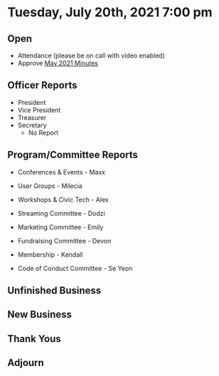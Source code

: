 # Tuesday, July 20th, 2021 7:00 pm

## Open

- Attendance (please be on call with video enabled)
- Approve [May 2021 Minutes](https://github.com/techlahoma/board_meetings/blob/master/2021/05_May_minutes.md)

## Officer Reports

- President
- Vice President
- Treasurer 
- Secretary 
	- No Report

## Program/Committee Reports

- Conferences & Events - Maxx
- User Groups - Milecia
- Workshops & Civic Tech - Alex
- Streaming Committee - Dodzi 
- Marketing Committee - Emily

- Fundraising Committee - Devon
- Membership - Kendall
- Code of Conduct Committee - Se Yeon

## Unfinished Business

## New Business

## Thank Yous

## Adjourn
